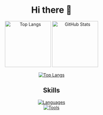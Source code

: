 <div align="center">

# Hi there 👋

<!-- GitHub Stats -->
<img 
  alt="Top Langs" 
  height="150px" 
  src="https://github-readme-stats.vercel.app/api/top-langs/?username=X13467980&layout=compact&show_icons=true&theme=onedark" 
/>
<img 
  alt="GitHub Stats" 
  height="150px" 
  src="https://github-readme-stats.vercel.app/api?username=X13467980&theme=onedark&show_icons=true" 
/>

<!-- Trophy -->
[![Top Langs](https://github-profile-trophy.vercel.app/?username=X13467980&theme=onedark&column=7)](https://github.com/ryo-ma/github-profile-trophy)

## Skills

<!-- Languages & Tools -->
[![Languages](https://skillicons.dev/icons?i=python,rails,ruby,swift,c,cpp,cs,matlab,html,css,js,ts,react,nextjs,fastapi&theme=dark)](https://skillicons.dev)  
[![Tools](https://skillicons.dev/icons?i=vscode,git,github,latex,postman,firebase,supabase,postgres,mysql,unity&theme=dark)](https://skillicons.dev)

</div>
